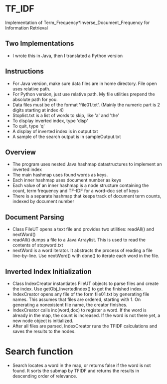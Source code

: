 # TF_IDF
Implementation of Term_Frequency*Inverse_Document_Frequency for Information Retrieval

## Two Implementations
* I wrote this in Java, then I translated a Python version

## Instructions
* For Java version, make sure data files are in home directory. File open uses relative path.
* For Python version, just use relative path. My file utilities prepend the absolute path for you.
* Data files must be of the format 'file01.txt'.  (Mainly the numeric part is 2 digits starting at index 4)
* Stoplist.txt is a list of words to skip, like 'a' and 'the'
* To display inverted index, type 'disp'
* To quit, type 'q'
* A display of inverted index is in output.txt
* A sample of the search output is in sampleOutput.txt

## Overview
* The program uses nested Java hashmap datastructures to implement an inverted index
* The main hashmap uses found words as keys.
* Each inner hashmap uses document number as keys
* Each value of an inner hashmap is a node structure containing the count, term frequency and TF-IDF for a word-doc set of keys
* There is a separate hashmap that keeps track of document term counts, indexed by document number

## Document Parsing
* Class FileUT opens a text file and provides two utilities: readAll() and nextWord()
* readAll() dumps a file to a Java Arraylist. This is used to read the contents of stopword.txt
* nextWord is a word iterator. It abstracts the process of reading a file line-by-line. Use nextWord() with done() to iterate each word in the file.

## Inverted Index Initialization
* Class IndexCreator instantiates FileUT objects to parse files and create the index.  Use getObj_InvertedIndex() to get the finished index.
* IndexCreator opens any file of the form file01.txt by generating file names. This assumes that files are ordered, starting with 1. On generating a nonexistent file name, the creator finishes.
* IndexCreator calls inc(word,doc) to register a word.  If the word is already in the map, the count is increased.  If the word is not there yet, a new node object is initialized.
* After all files are parsed, IndexCreator runs the TFIDF calculations and saves the results to the nodes.

# Search function
* Search locates a word in the map, or returns false if the word is not found.  It sorts the submap by TFIDF and returns the results in descending order of relevance.
